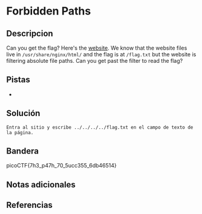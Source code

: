 # Forbidden Paths

## Descripcion
Can you get the flag? Here's the [website](http://saturn.picoctf.net:52278/). We know that the website files live in `/usr/share/nginx/html/` and the flag is at `/flag.txt` but the website is filtering absolute file paths. Can you get past the filter to read the flag?

## Pistas
- 

## Solución

```
Entra al sitio y escribe ../../../../flag.txt en el campo de texto de la página.
```

## Bandera
picoCTF{7h3_p47h_70_5ucc355_6db46514}

## Notas adicionales

## Referencias